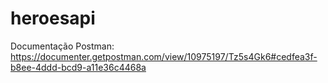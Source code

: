 # heroesapi

Documentação Postman: https://documenter.getpostman.com/view/10975197/Tz5s4Gk6#cedfea3f-b8ee-4ddd-bcd9-a11e36c4468a
